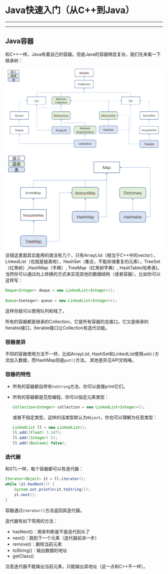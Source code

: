# Java快速入门（从C++到Java）
***

***
## Java容器
和C++一样，Java有着自己的容器。但是Java的容器稍显复杂，我们先来看一下继承树：

![继承树1](./collections.png)
![继承树2](./map.png)
没错这里面其实能用的类没有几个，只有ArrayList（相当于C++中的vector），LinkedList（也就是链表啦），HashSet（集合，不能存储重复的元素），TreeSet（红黑树）,HashMap（字典）, TreeMap（红黑树字典）, HashTable(哈希表)。
当然你可以通过向上转换的方式来实现其他的数据结构（或者容器），比如你可以这样写：

```java
Deque<Integer> deque = new LinkedList<Integer>();

Queue<Ineteger> queue = new LinkedList<Integer>();
```

这样你就可以使用队列和栈了。

所有的容器都是继承的Collection，它是所有容器的总接口。它又是继承的Iterable接口，Iterable接口让Collection有迭代功能。

### 容器差异
不同的容器使用方法不一样，比如ArrayList, HashSet和LinkedList使用`add()`方法加入数据，而HashMap则是`put()`方法。
其他差异见API文档咯。

### 容器的特性

* 所有的容器都自带有`toString`方法，你可以直接print它们。

* 所有的容器都是范型编程，你可以指定元素类型：
    ```java
    Collection<Integer> collection = new LinkedList<Integer>();
    ```
    或者不指定类型，这样的话类型默认为`Object`，你也可以理解为任意类型：
    ```java
    LinkedList ll = new LinkedList();
    ll.add((Float) 3.14f);
    ll.add((Integer) 5);
    ll.add((Boolean) false);
    ```

### 迭代器
和STL一样，每个容器都可以有迭代器：
```java
Iterator<Object> it = ll.iterator();
while (it.hasNext()) {
    System.out.println(it.toString());
    it.next();
}
```
容器通过`iterator()`方法返回其迭代器。

迭代器有如下常用的方法：

* hasNext()：用来判断是不是迭代到头了
* next()：跳到下一个元素（迭代器前进一步）
* remove()：删除当前元素
* toString()：输出数据的地址
* getClass()

注意迭代器不能输出当前元素，只能输出其地址（这一点和C++不一样）。
